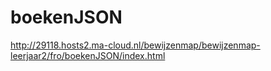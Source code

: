 # boekenJSON

http://29118.hosts2.ma-cloud.nl/bewijzenmap/bewijzenmap-leerjaar2/fro/boekenJSON/index.html
  
